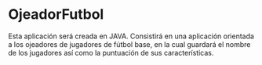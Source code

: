 # OjeadorFutbol
Esta aplicación será creada en JAVA. Consistirá en una aplicación orientada a los ojeadores de jugadores de fútbol base, en la cual guardará el nombre de los jugadores así como la puntuación de sus características.
